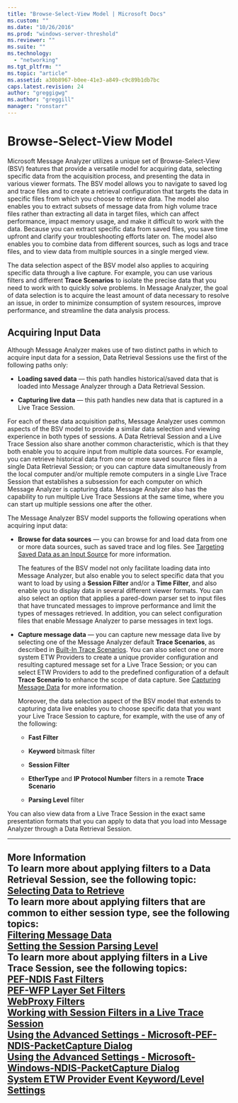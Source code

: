 ```yaml
---
title: "Browse-Select-View Model | Microsoft Docs"
ms.custom: ""
ms.date: "10/26/2016"
ms.prod: "windows-server-threshold"
ms.reviewer: ""
ms.suite: ""
ms.technology: 
  - "networking"
ms.tgt_pltfrm: ""
ms.topic: "article"
ms.assetid: a30b8967-b0ee-41e3-a849-c9c89b1db7bc
caps.latest.revision: 24
author: "greggigwg"
ms.author: "greggill"
manager: "ronstarr"
---
```

# Browse-Select-View Model
Microsoft Message Analyzer utilizes a unique set of Browse-Select-View (BSV) features that provide a versatile model for acquiring data, selecting specific data from the acquisition process, and presenting the data in various viewer formats. The BSV model allows you to navigate to saved log and trace files and to create a retrieval configuration that targets the data in specific files from which you choose to retrieve data. The model also enables you to extract subsets of message data from high volume trace files rather than extracting all data in target files, which can affect performance, impact memory usage, and make it difficult to work with the data.  Because you can extract specific data from saved files, you save time upfront and clarify your troubleshooting efforts later on. The model also enables you to combine data from different sources, such as logs and trace files, and to view data from multiple sources in a single merged view.  
  
 The data selection aspect of the BSV model also applies to acquiring specific data through a live capture. For example, you can use various filters and different **Trace Scenarios** to isolate the precise data that you need to work with to quickly solve problems. In Message Analyzer, the goal of data selection is to acquire the least amount of data necessary to resolve an issue, in order to minimize consumption of system resources, improve performance, and streamline the data analysis process.  
  
## Acquiring Input Data  
 Although Message Analyzer makes use of two distinct paths in which to acquire input data for a session, Data Retrieval Sessions use the first of the following paths only:  
  
-   **Loading saved data** — this path handles historical/saved data that is loaded into Message Analyzer through a Data Retrieval Session.  
  
-   **Capturing live data** — this path handles new data that is captured in a Live Trace Session.  
  
 For each of these data acquisition paths, Message Analyzer uses common aspects of the BSV model to provide a similar data selection and viewing experience in both types of sessions. A Data Retrieval Session and a Live Trace Session also share another common characteristic, which is that they both enable you to acquire input from multiple data sources. For example, you can retrieve historical data from one or more saved source files in a single Data Retrieval Session; or you can capture data simultaneously from the local computer and/or multiple remote computers in a single Live Trace Session that establishes a subsession for each computer on which Message Analyzer is capturing data. Message Analyzer also has the capability to run multiple Live Trace Sessions at the same time, where you can start up multiple sessions one after the other.  
  
 The Message Analyzer BSV model supports the following operations when acquiring input data:  
  
-   **Browse for data sources** — you can browse for and load data from one or more data sources, such as saved trace and log files.  See [Targeting Saved Data as an Input Source](targeting-saved-data-as-an-input-source.md) for more information.  
  
     The features of the BSV model not only facilitate loading data into Message Analyzer, but also enable you to select specific data that you want to load by using a **Session Filter** and/or a **Time Filter**, and also enable you to display data in several different viewer formats. You can also select an option that applies a pared-down parser set to input files that have truncated messages to improve performance and limit the types of messages retrieved. In addition, you can select configuration files that enable Message Analyzer to parse messages in text logs.  
  
-   **Capture message data** — you can capture new message data live by selecting one of the Message Analyzer default **Trace Scenarios**, as described in [Built-In Trace Scenarios](built-in-trace-scenarios.md). You can also select one or more system ETW Providers to create a unique provider configuration and resulting captured message set for a Live Trace Session; or you can select ETW Providers to add to the predefined configuration of a default **Trace Scenario** to enhance the scope of data capture. See [Capturing Message Data](capturing-message-data.md) for more information.  
  
     Moreover, the data selection aspect of the BSV model that extends to capturing data live enables you to choose specific data that you want your Live Trace Session to capture, for example, with the use of any of the following:  
  
    -   **Fast Filter**  
  
    -   **Keyword** bitmask filter  
  
    -   **Session Filter**  
  
    -   **EtherType** and **IP Protocol Number** filters in a remote **Trace Scenario**  
  
    -   **Parsing Level** filter  
  
 You can also view data from a Live Trace Session in the exact same presentation formats that you can apply to data that you load into Message Analyzer through a Data Retrieval Session.  
  
---  
  
 **More Information**   
 **To learn more** about applying filters to a Data Retrieval Session, see the following topic:  
[Selecting Data to Retrieve](selecting-data-to-retrieve.md)  
**To learn more** about applying filters that are common to either session type, see the following topics:   
[Filtering Message Data](filtering-message-data.md)  
[Setting the Session Parsing Level](setting-the-session-parsing-level.md)  
**To learn more** about applying filters in a Live Trace Session, see the following topics:  
[PEF-NDIS Fast Filters](pef-ndis-fast-filters.md)  
[PEF-WFP Layer Set Filters](pef-wfp-layer-set-filters.md)  
[WebProxy Filters](webproxy-filters.md)  
[Working with Session Filters in a Live Trace Session](working-with-session-filters-in-a-live-trace-session.md)  
[Using the Advanced Settings - Microsoft-PEF-NDIS-PacketCapture Dialog](using-the-advanced-settings-microsoft-pef-ndis-packetcapture-dialog.md)  
[Using the Advanced Settings - Microsoft-Windows-NDIS-PacketCapture Dialog](using-the-advanced-settings-microsoft-windows-ndis-packetcapture-dialog.md)  
[System ETW Provider Event Keyword/Level Settings](system-etw-provider-event-keyword-level-settings.md)  
---